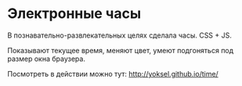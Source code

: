Электронные часы
====

В познавательно-развлекательных целях сделала часы. CSS + JS.

Показывают текущее время, меняют цвет, умеют подгоняться под размер окна браузера.

Посмотреть в действии можно тут: http://yoksel.github.io/time/
